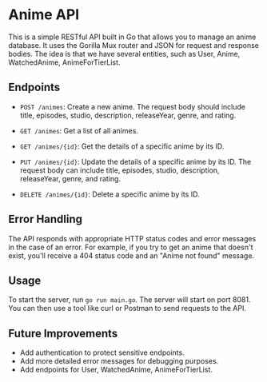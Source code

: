 # Anime API

This is a simple RESTful API built in Go that allows you to manage an anime database. It uses the Gorilla Mux router and JSON for request and response bodies. The idea is that we have several entities, such as User, Anime, WatchedAnime, AnimeForTierList.

## Endpoints

- `POST /animes`: Create a new anime. The request body should include title, episodes, studio, description, releaseYear, genre, and rating.

- `GET /animes`: Get a list of all animes.

- `GET /animes/{id}`: Get the details of a specific anime by its ID.

- `PUT /animes/{id}`: Update the details of a specific anime by its ID. The request body can include title, episodes, studio, description, releaseYear, genre, and rating.

- `DELETE /animes/{id}`: Delete a specific anime by its ID.

## Error Handling

The API responds with appropriate HTTP status codes and error messages in the case of an error. For example, if you try to get an anime that doesn't exist, you'll receive a 404 status code and an "Anime not found" message.

## Usage

To start the server, run `go run main.go`. The server will start on port 8081. You can then use a tool like curl or Postman to send requests to the API.

## Future Improvements

- Add authentication to protect sensitive endpoints.
- Add more detailed error messages for debugging purposes.
- Add endpoints for User, WatchedAnime, AnimeForTierList.
